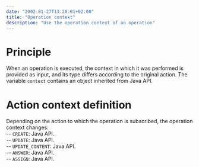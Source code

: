 ```yaml
---
date: "2002-01-27T13:20:01+02:00"
title: "Operation context"
description: "Use the operation context of an operation"
---
```


# Principle

When an operation is executed, the context in which it was performed is provided as input, and its type differs according to the original action. The variable `context` contains an object inherited from Java API.
<br/>

# Action context definition 

Depending on the action to which the operation is subscribed, the operation context changes:
<br/>
-- ``CREATE``: Java API. 
<br/>
-- ``UPDATE``: Java API. 
<br/>
-- ``UPDATE_CONTENT``: Java API. 
<br/>
-- ``ANSWER``: Java API. 
<br/>
-- ``ASSIGN``: Java API. 

